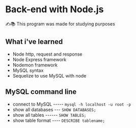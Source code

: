 # Back-end with Node.js
✍️📚 This program was made for studying purposes

## What i've learned
* Node http, request and response
* Node Express framework
* Nodemon framework
* MySQL syntax
* Sequelize to use MySQL with node 

## MySQL command line
* connect to MySQL ----- `mysql -h localhost -u root -p`
* show all databases --- `SHOW DATABASES;`
* show all tables ------ `SHOW TABLES;`
* show table format ---- `DESCRIBE tablename;`

